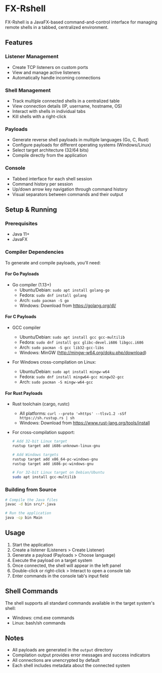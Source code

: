 # FX-Rshell

FX-Rshell is a JavaFX-based command-and-control interface for managing remote shells in a tabbed, centralized environment.

## Features

### Listener Management
- Create TCP listeners on custom ports
- View and manage active listeners
- Automatically handle incoming connections

### Shell Management
- Track multiple connected shells in a centralized table
- View connection details (IP, username, hostname, OS)
- Interact with shells in individual tabs
- Kill shells with a right-click

### Payloads
- Generate reverse shell payloads in multiple languages (Go, C, Rust)
- Configure payloads for different operating systems (Windows/Linux)
- Select target architecture (32/64 bits)
- Compile directly from the application

### Console
- Tabbed interface for each shell session
- Command history per session
- Up/down arrow key navigation through command history
- Visual separators between commands and their output

## Setup & Running

### Prerequisites
- Java 11+
- JavaFX

### Compiler Dependencies
To generate and compile payloads, you'll need:

#### For Go Payloads
- Go compiler (1.13+)
  - Ubuntu/Debian: `sudo apt install golang-go`
  - Fedora: `sudo dnf install golang`
  - Arch: `sudo pacman -S go`
  - Windows: Download from https://golang.org/dl/

#### For C Payloads
- GCC compiler
  - Ubuntu/Debian: `sudo apt install gcc gcc-multilib`
  - Fedora: `sudo dnf install gcc glibc-devel.i686 libgcc.i686`
  - Arch: `sudo pacman -S gcc lib32-gcc-libs`
  - Windows: MinGW (http://mingw-w64.org/doku.php/download)

- For Windows cross-compilation on Linux:
  - Ubuntu/Debian: `sudo apt install mingw-w64`
  - Fedora: `sudo dnf install mingw64-gcc mingw32-gcc`
  - Arch: `sudo pacman -S mingw-w64-gcc`

#### For Rust Payloads
- Rust toolchain (cargo, rustc)
  - All platforms: `curl --proto '=https' --tlsv1.2 -sSf https://sh.rustup.rs | sh`
  - Windows: Download from https://www.rust-lang.org/tools/install

- For cross-compilation support:
  ```bash
  # Add 32-bit Linux target
  rustup target add i686-unknown-linux-gnu
  
  # Add Windows targets
  rustup target add x86_64-pc-windows-gnu
  rustup target add i686-pc-windows-gnu
  
  # For 32-bit Linux target on Debian/Ubuntu
  sudo apt install gcc-multilib
  ```

### Building from Source
```bash
# Compile the Java files
javac -d bin src/*.java

# Run the application
java -cp bin Main
```

## Usage

1. Start the application
2. Create a listener (Listeners > Create Listener)
3. Generate a payload (Payloads > Choose language)
4. Execute the payload on a target system
5. Once connected, the shell will appear in the left panel
6. Double-click or right-click > Interact to open a console tab
7. Enter commands in the console tab's input field

## Shell Commands
The shell supports all standard commands available in the target system's shell:
- Windows: cmd.exe commands
- Linux: bash/sh commands

## Notes

- All payloads are generated in the `output` directory
- Compilation output provides error messages and success indicators
- All connections are unencrypted by default
- Each shell includes metadata about the connected system 